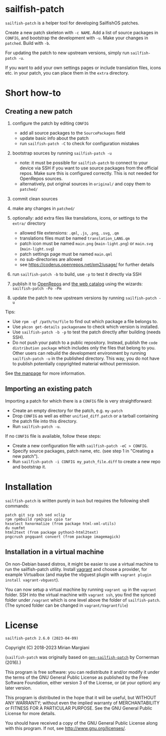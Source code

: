 
# sailfish-patch

`sailfish-patch` is a helper tool for developing SailfishOS patches.

Create a new patch skeleton with `-c NAME`.
Add a list of source packages in `CONFIG`, and bootstrap the development with `-u`.
Make your changes in `patched`.
Build with `-b`.

For updating the patch to new upstream versions, simply run `sailfish-patch -u`.

If you want to add your own settings pages or include translation files,
icons etc. in your patch, you can place them in the `extra` directory.

# Short how-to

## Creating a new patch

1. configure the patch by editing `CONFIG`
    - add all source packages to the `SourcePackages` field
    - update basic info about the patch
    - run `sailfish-patch -C` to check for configuration mistakes
2. bootstrap sources by running `sailfish-patch -u`
    - note: it must be possible for `sailfish-patch` to connect to your device via
      SSH if you want to use source packages from the official repos. Make sure
      this is configured correctly. This is not needed for OpenRepos sources.
    - alternatively, put original sources in `original/` and copy them to `patched/`
3. commit clean sources
4. make any changes in `patched/`

5. optionally: add extra files like translations, icons, or settings to the `extra/` directory
    - allowed file extensions: `.qml`, `.js`, `.png`, `.svg`, `.qm`
    - translations files must be named `translation_LANG.qm`
    - patch icon must be named `main.png` (`main-light.png`) or `main.svg` (`main-light.svg`)
    - patch settings page must be named `main.qml`
    - no sub-directories are allowed
    - see https://coderus.openrepos.net/pm2/usage/ for further details

6. run `sailfish-patch -b` to build, use `-p` to test it directly via SSH
7. publish it to [OpenRepos](openrepos.net) and [the web catalog](https://coderus.openrepos.net/pm2/)
   using the wizards: `sailfish-patch -Po -Pm`
8. update the patch to new upstream versions by running `sailfish-patch -u`

Tips:

- Use `rpm -qf /path/to/file` to find out which package a file belongs to.
- Use `pkcon get-details packagename` to check which version is installed.
- Use `sailfish-patch -b -p` to test the patch directly after building (needs SSH).
- Do not push your patch to a public repository. Instead, publish the `code
  distribution package` which includes only the files that belong to you.
  Other users can rebuild the development environment by running
  `sailfish-patch -u` in the published directory. This way, you do not have to
  publish potentially copyrighted material without permission.

See [the manpage](MANPAGE.md) for more information.

## Importing an existing patch

Importing a patch for which there is a `CONFIG` file is very straightforward:

- Create an empty directory for the patch, e.g. `my-patch`
- Drop `CONFIG` as well as either `unified_diff.patch` or a tarball containing
  the patch file into this directory.
- Run `sailfish-patch -u`.

If no `CONFIG` file is available, follow these steps:

- Create a new configuration file with `sailfish-patch -eC > CONFIG`.
- Specify source packages, patch name, etc. (see step 1 in "Creating a new patch").
- Run `sailfish-patch -i CONFIG my_patch_file.diff` to create a new repo and bootstrap it.

# Installation

`sailfish-patch` is written purely in `bash` but requires the following shell commands:

    patch git scp ssh sed xclip
    rpm rpmbuild rpm2cpio cpio tar
    hxselect hxnormalize (from package html-xml-utils)
    du numfmt
    html2text (from package python3-html2text)
    pngcrush pngquant convert (from package imagemagick)

## Installation in a virtual machine

On non-Debian based distros, it might be easier to use a virtual machine to run
the sailfish-patch utility. Install [vagrant](https://www.vagrantup.com/) and
choose a provider, for example Virtualbox (and maybe the vbguest plugin with
`vagrant plugin install vagrant-vbguest`).

You can now setup a virtual machine by running `vagrant up` in the `vagrant`
folder. SSH into the virtual machine with `vagrant ssh`, you find the synced
folder under `/vagrant` which is one level above the folder of `sailfish-patch`.
(The synced folder can be changed in `vagrant/Vagrantfile`)

# License

`sailfish-patch 2.6.0 (2023-04-09)`

Copyright (C) 2018-2023  Mirian Margiani

(`sailfish-patch` was originally based on
[`gen-sailfish-patch`](https://github.com/cornerman/gen-sailfish-patch)
by Cornerman (2016).)

This program is free software: you can redistribute it and/or modify
it under the terms of the GNU General Public License as published by
the Free Software Foundation, either version 3 of the License, or
(at your option) any later version.

This program is distributed in the hope that it will be useful,
but WITHOUT ANY WARRANTY; without even the implied warranty of
MERCHANTABILITY or FITNESS FOR A PARTICULAR PURPOSE.  See the
GNU General Public License for more details.

You should have received a copy of the GNU General Public License
along with this program.  If not, see <http://www.gnu.org/licenses/>.
